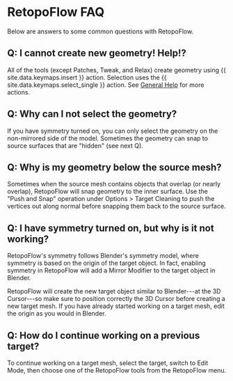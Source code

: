# RetopoFlow FAQ

Below are answers to some common questions with RetopoFlow.


## Q: I cannot create new geometry!  Help!?

All of the tools (except Patches, Tweak, and Relax) create geometry using {{ site.data.keymaps.insert }} action.
Selection uses the {{ site.data.keymaps.select_single }} action.
See [General Help](general.md) for more actions.


## Q: Why can I not select the geometry?

If you have symmetry turned on, you can only select the geometry on the non-mirrored side of the model.
Sometimes the geometry can snap to source surfaces that are "hidden" (see next Q).


## Q: Why is my geometry below the source mesh?

Sometimes when the source mesh contains objects that overlap (or nearly overlap), RetopoFlow will snap geometry to the inner surface.
Use the "Push and Snap" operation under Options > Target Cleaning to push the vertices out along normal before snapping them back to the source surface.


## Q: I have symmetry turned on, but why is it not working?

RetopoFlow's symmetry follows Blender's symmetry model, where symmetry is based on the origin of the target object.
In fact, enabling symmetry in RetopoFlow will add a Mirror Modifier to the target object in Blender.

RetopoFlow will create the new target object similar to Blender---at the 3D Cursor---so make sure to position correctly the 3D Cursor before creating a new target mesh.
If you have already started working on a target mesh, edit the origin as you would in Blender.


## Q: How do I continue working on a previous target?

To continue working on a target mesh, select the target, switch to Edit Mode, then choose one of the RetopoFlow tools from the RetopoFlow menu.